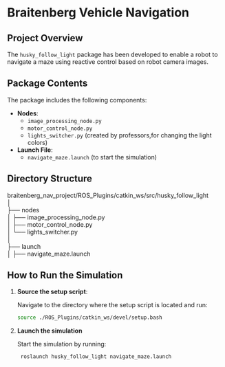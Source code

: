 # Braitenberg Vehicle Navigation

## Project Overview

The `husky_follow_light` package has been developed to enable a robot to navigate a maze using reactive control based on robot camera images.

## Package Contents

The package includes the following components:
- **Nodes**:
  - `image_processing_node.py`
  - `motor_control_node.py`
  - `lights_switcher.py` (created by professors,for changing the light colors)
- **Launch File**:
  - `navigate_maze.launch` (to start the simulation)

## Directory Structure

braitenberg_nav_project/ROS_Plugins/catkin_ws/src/husky_follow_light\
│\
├── nodes\
│ ├── image_processing_node.py\
│ ├── motor_control_node.py\
│ └── lights_switcher.py\
│\
├── launch\
│ ├── navigate_maze.launch

## How to Run the Simulation

1. **Source the setup script**:

   Navigate to the directory where the setup script is located and run: 
   ```bash
   source ./ROS_Plugins/catkin_ws/devel/setup.bash
1. **Launch the simulation**

   Start the simulation by running:
   ```bash
    roslaunch husky_follow_light navigate_maze.launch
